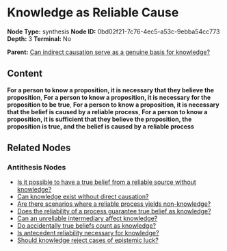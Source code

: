 # Knowledge as Reliable Cause

**Node Type:** synthesis
**Node ID:** 0bd02f21-7c76-4ec5-a53c-9ebba54cc773
**Depth:** 3
**Terminal:** No

**Parent:** [Can indirect causation serve as a genuine basis for knowledge?](can-indirect-causation-serve-as-a-genuine-basis-for-knowledge-antithesis-8430f980-f88e-446e-8d08-48e26969b69e.md)

## Content

**For a person to know a proposition, it is necessary that they believe the proposition**, **For a person to know a proposition, it is necessary for the proposition to be true**, **For a person to know a proposition, it is necessary that the belief is caused by a reliable process**, **For a person to know a proposition, it is sufficient that they believe the proposition, the proposition is true, and the belief is caused by a reliable process**

## Related Nodes

### Antithesis Nodes

- [Is it possible to have a true belief from a reliable source without knowledge?](is-it-possible-to-have-a-true-belief-from-a-reliable-source-without-knowledge-antithesis-88847a11-497b-4349-b4f4-3a1f31d2b47e.md)
- [Can knowledge exist without direct causation?](can-knowledge-exist-without-direct-causation-antithesis-035da441-93e8-421c-8ac6-f511faa2abe4.md)
- [Are there scenarios where a reliable process yields non-knowledge?](are-there-scenarios-where-a-reliable-process-yields-non-knowledge-antithesis-bf1f3d95-b663-4219-a4c4-a6ba51e6b91e.md)
- [Does the reliability of a process guarantee true belief as knowledge?](does-the-reliability-of-a-process-guarantee-true-belief-as-knowledge-antithesis-2221df2f-e668-46b3-aaed-b113d8ea1ed2.md)
- [Can an unreliable intermediary affect knowledge?](can-an-unreliable-intermediary-affect-knowledge-antithesis-f1024517-5727-4904-9f2e-13dddb0abb38.md)
- [Do accidentally true beliefs count as knowledge?](do-accidentally-true-beliefs-count-as-knowledge-antithesis-0626be0c-1e28-4db4-91d9-733f980cfae9.md)
- [Is antecedent reliability necessary for knowledge?](is-antecedent-reliability-necessary-for-knowledge-antithesis-733bf45c-ae06-4742-a1fa-61fd13a4f39c.md)
- [Should knowledge reject cases of epistemic luck?](should-knowledge-reject-cases-of-epistemic-luck-antithesis-b948f656-50cc-4562-befc-8ddcfee3266b.md)
